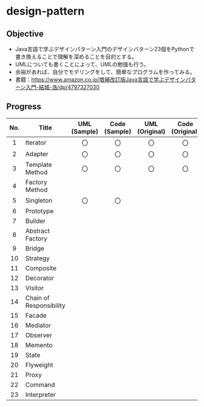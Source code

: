 # design-pattern

## Objective
- Java言語で学ぶデザインパターン入門のデザインパターン23個をPythonで書き換えることで理解を深めることを目的とする。
- UMLについても書くことによって、UMLの勉強も行う。
- 余裕があれば、自分でモデリングをして、簡単なプログラムを作ってみる。
- 書籍：https://www.amazon.co.jp/増補改訂版Java言語で学ぶデザインパターン入門-結城-浩/dp/4797327030

## Progress
| No. | Title | UML (Sample) | Code (Sample) | UML (Original) | Code (Original) |
| :---: | --- | :---: | :---: | :---: | :---: |
| 1 | Iterator | 〇 | 〇 | 〇 | 〇 |
| 2 | Adapter | 〇 | 〇 | 〇 | 〇 |
| 3 | Template Method | 〇 | 〇 | 〇 | 〇 |
| 4 | Factory Method |  |  |  |  |
| 5 | Singleton | 〇 | 〇 |  |  |
| 6 | Prototype |  |  |  |  |
| 7 | Builder |  |  |  |  |
| 8 | Abstract Factory |  |  |  |  |
| 9 | Bridge |  |  |  |  |
| 10 | Strategy |  |  |  |  |
| 11 | Composite |  |  |  |  |
| 12 | Decorator |  |  |  |  |
| 13 | Visitor |  |  |  |  |
| 14 | Chain of Responsibility |  |  |  |  |
| 15 | Facade |  |  |  |  |
| 16 | Mediator |  |  |  |  |
| 17 | Observer |  |  |  |  |
| 18 | Memento |  |  |  |  |
| 19 | State |  |  |  |  |
| 20 | Flyweight |  |  |  |  |
| 21 | Proxy |  |  |  |  |
| 22 | Command |  |  |  |  |
| 23 | Interpreter |  |  |  |  |
